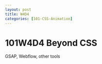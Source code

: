 ```yaml
---
layout: post
title: W4D4
categories: [101-CSS-Animation]
---
```


# 101W4D4 Beyond CSS

GSAP, Webflow, other tools

